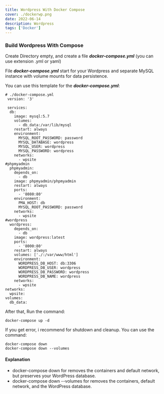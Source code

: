 ```yaml
---
title: Wordpress With Docker Compose
cover: ./dockerwp.png
date: 2022-06-14
description: Wordpress
tags: ['Docker']
---
```


### Build Wordpress With Compose

Create Directory empty, and create a file ***docker-compose.yml*** (you can use extension .yml or yaml)

File ***docker-compose.yml*** start for your Wordpress and separate MySQL instance with volume mounts for data persistence.

You can use this template for the ***docker-compose.yml***:

```
# ./docker-compose.yml
 version: '3'

 services:
  db:
    image: mysql:5.7
    volumes:
      - db_data:/var/lib/mysql
    restart: always
    environment:
      MYSQL_ROOT_PASSWORD: password
      MYSQL_DATABASE: wordpress
      MYSQL_USER: wordpress
      MYSQL_PASSWORD: wordpress
    networks:
      - wpsite
#phpmyadmin      
  phpmyadmin:
    depends_on:
      - db
    image: phpmyadmin/phpmyadmin
    restart: always
    ports:
      - '8080:80'
    environment:
      PMA_HOST: db
      MYSQL_ROOT_PASSWORD: password 
    networks:
      - wpsite
#wordpress      
  wordpress:
    depends_on:
      - db
    image: wordpress:latest
    ports:
      - '8000:80'
    restart: always
    volumes: ['./:/var/www/html']
    environment:
      WORDPRESS_DB_HOST: db:3306
      WORDPRESS_DB_USER: wordpress
      WORDPRESS_DB_PASSWORD: wordpress
      WORDPRESS_DB_NAME: wordpress
    networks:
      - wpsite
networks:
  wpsite:
volumes:
  db_data:
```

After that, Run the command:
```
docker-compose up -d
```
If you get error, i recommend for shutdown and cleanup. You can use the command:
```
docker-compose down 
docker-compose down --volumes
```
#### Explanation
* docker-compose down for removes the containers and default network, but preserves your WordPress database.
* docker-compose down --volumes for removes the containers, default network, and the WordPress database.
